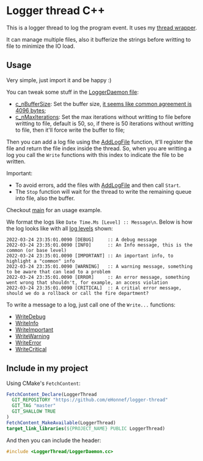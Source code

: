 # Logger thread C++

This is a logger thread to log the program event. It uses my [thread wrapper](https://github.com/eHonnef/thread-cpp).

It can manage multiple files, also it bufferize the strings before writting to file to minimize the IO load.

## Usage

Very simple, just import it and be happy :)

You can tweak some stuff in the [LoggerDaemon file](include/LoggerThread/LoggerDaemon.cc):

- [c_nBufferSize](include/LoggerThread/LoggerDaemon.cc#L29): Set the buffer size, [it seems like common agreement is 4096 bytes](https://stackoverflow.com/questions/1862982/c-sharp-filestream-optimal-buffer-size-for-writing-large-files);
- [c_nMaxIterations](include/LoggerThread/LoggerDaemon.cc#L102): Set the max iterations without writting to file before writting to file, default is 50, so, if there is 50 iterations without writting to file, then it'll force write the buffer to file;

Then you can add a log file using the [AddLogFile](include/LoggerThread/LoggerDaemon.cc#L240) function, it'll register the file and return the file index inside the thread. So, when you are writting a log you call the `Write` functions with this index to indicate the file to be written.

Important:

- To avoid errors, add the files with [AddLogFile](include/LoggerThread/LoggerDaemon.cc#L240) and then call `Start`.
- The `Stop` function will wait for the thread to write the remaining queue into file, also the buffer.

Checkout [main](app/main.cpp) for an usage example.

We format the logs like `Date Time.Ms [Level] :: Message\n`. Below is how the log looks like with all [log levels](include/LoggerThread/LoggerDaemon.cc#L107) shown:

```log
2022-03-24 23:35:01.0090 [DEBUG]     :: A debug message
2022-03-24 23:35:01.0090 [INFO]      :: An Info message, this is the common (or base level)
2022-03-24 23:35:01.0090 [IMPORTANT] :: An important info, to highlight a "common" info
2022-03-24 23:35:01.0090 [WARNING]   :: A warning message, something to be aware that can lead to a problem
2022-03-24 23:35:01.0090 [ERROR]     :: An error message, something went wrong that shouldn't, for example, an access violation
2022-03-24 23:35:01.0090 [CRITICAL]  :: A critial error message, should we do a rollback or call the fire department?
```

To write a message to a log, just call one of the `Write...` functions:

- [WriteDebug](include/LoggerThread/LoggerDaemon.cc#L288)
- [WriteInfo](include/LoggerThread/LoggerDaemon.cc#L254)
- [WriteImportant](include/LoggerThread/LoggerDaemon.cc#L310)
- [WriteWarning](include/LoggerThread/LoggerDaemon.cc#L276)
- [WriteError](include/LoggerThread/LoggerDaemon.cc#L265)
- [WriteCritical](include/LoggerThread/LoggerDaemon.cc#L299)

## Include in my project

Using CMake's `FetchContent`:

```cmake
FetchContent_Declare(LoggerThread
  GIT_REPOSITORY "https://github.com/eHonnef/logger-thread"
  GIT_TAG "master"
  GIT_SHALLOW TRUE
)
FetchContent_MakeAvailable(LoggerThread)
target_link_libraries(${PROJECT_NAME} PUBLIC LoggerThread)
```

And then you can include the header:

```cpp
#include <LoggerThread/LoggerDaemon.cc>
```

